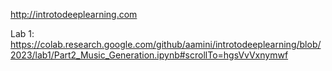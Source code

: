 http://introtodeeplearning.com

Lab 1: https://colab.research.google.com/github/aamini/introtodeeplearning/blob/2023/lab1/Part2_Music_Generation.ipynb#scrollTo=hgsVvVxnymwf